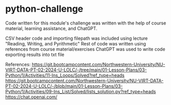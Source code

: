 # python-challenge

Code written for this module's challenge was written with the help of course material, learning assistance, and ChatGPT.

CSV header code and importing filepath was included using lecture "Reading, Writing, and Pyrithmetic"
Rest of code was written using references from course material/exercises
ChatGPT was used to write code exporting results into txt file

References:
https://git.bootcampcontent.com/Northwestern-University/NU-VIRT-DATA-PT-02-2024-U-LOLC/-/tree/main/01-Lesson-Plans/03-Python/1/Activities/11-Ins_Loops/Solved?ref_type=heads
https://git.bootcampcontent.com/Northwestern-University/NU-VIRT-DATA-PT-02-2024-U-LOLC/-/blob/main/01-Lesson-Plans/03-Python/1/Activities/09-Ins_List/Solved/lists_solution.py?ref_type=heads
https://chat.openai.com/
